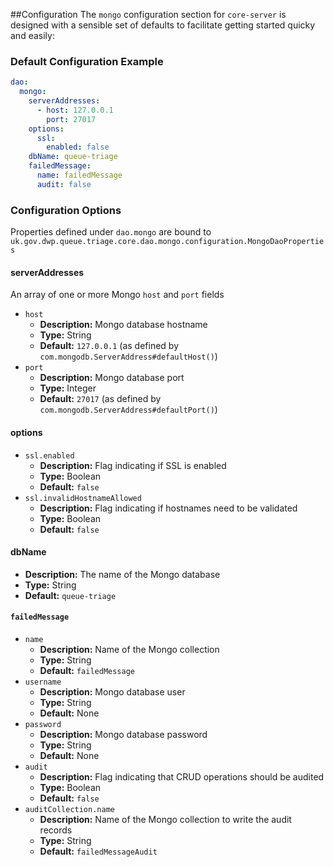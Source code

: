 ##Configuration
The `mongo` configuration section for `core-server` is designed with a sensible set of defaults to facilitate getting started quicky and easily:
### Default Configuration Example
```yaml
dao:
  mongo:
    serverAddresses:
      - host: 127.0.0.1
        port: 27017
    options:
      ssl:
        enabled: false
    dbName: queue-triage
    failedMessage:
      name: failedMessage
      audit: false
```
### Configuration Options
Properties defined under `dao.mongo` are bound to `uk.gov.dwp.queue.triage.core.dao.mongo.configuration.MongoDaoProperties`
#### serverAddresses
An array of one or more Mongo `host` and `port` fields
* `host`
  * **Description:** Mongo database hostname
  * **Type:** String
  * **Default:** `127.0.0.1` (as defined by `com.mongodb.ServerAddress#defaultHost()`)
* `port`
  * **Description:** Mongo database port
  * **Type:** Integer
  * **Default:** `27017` (as defined by `com.mongodb.ServerAddress#defaultPort()`)
#### options
* `ssl.enabled`
  * **Description:** Flag indicating if SSL is enabled
  * **Type:** Boolean
  * **Default:** `false`
* `ssl.invalidHostnameAllowed`
  * **Description:** Flag indicating if hostnames need to be validated
  * **Type:** Boolean
  * **Default:** `false`
    
#### dbName
* **Description:** The name of the Mongo database
* **Type:** String
* **Default:** `queue-triage`

#### `failedMessage`
* `name`
  * **Description:** Name of the Mongo collection
  * **Type:** String
  * **Default:** `failedMessage`
* `username`
  * **Description:** Mongo database user
  * **Type:** String
  * **Default:** None
* `password`
  * **Description:** Mongo database password
  * **Type:** String
  * **Default:** None
* `audit`
  * **Description:** Flag indicating that CRUD operations should be audited
  * **Type:** Boolean
  * **Default:** `false`
* `auditCollection.name`
  * **Description:** Name of the Mongo collection to write the audit records
  * **Type:** String
  * **Default:** `failedMessageAudit`  